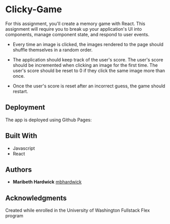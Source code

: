 # Clicky-Game
For this assignment, you'll create a memory game with React. This assignment will require you to break up your application's UI into components, manage component state, and respond to user events.

* Every time an image is clicked, the images rendered to the page should shuffle themselves in a random order.

* The application should keep track of the user's score. The user's score should be incremented when clicking an image for the first time. The user's score should be reset to 0 if they click the same image more than once.

* Once the user's score is reset after an incorrect guess, the game should restart.

## Deployment

The app is deployed using Github Pages: 

## Built With

* Javascript
* React

## Authors

* **Maribeth Hardwick** [mbhardwick](https://github.com/mbhardwick)

## Acknowledgments
Created while enrolled in the University of Washington Fullstack Flex program